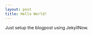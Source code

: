 ```yaml
---
layout: post
title: Hello World!
---
```


Just setup the blogpost using JekyllNow.

<!---
![_config.yml]({{ site.baseurl }}/images/config.png)
-->